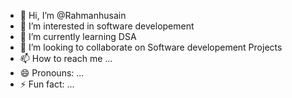 - 👋 Hi, I’m @Rahmanhusain
- 👀 I’m interested in software developement
- 🌱 I’m currently learning DSA
- 💞️ I’m looking to collaborate on Software developement Projects
- 📫 How to reach me ...
- 😄 Pronouns: ...
- ⚡ Fun fact: ...

<!---
Rahmanhusain/Rahmanhusain is a ✨ special ✨ repository because its `README.md` (this file) appears on your GitHub profile.
You can click the Preview link to take a look at your changes.
--->
